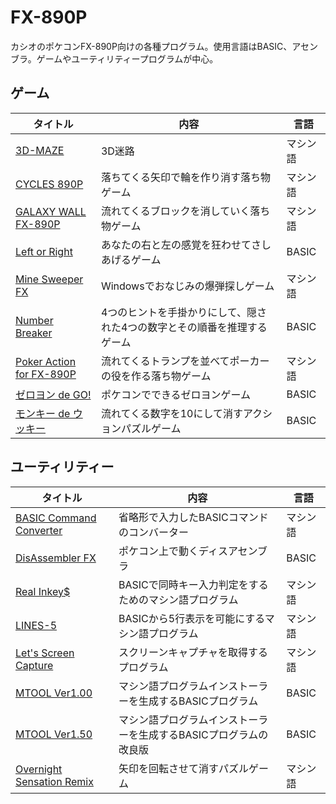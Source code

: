 # FX-890P

カシオのポケコンFX-890P向けの各種プログラム。使用言語はBASIC、アセンブラ。ゲームやユーティリティープログラムが中心。

## ゲーム

| タイトル | 内容 | 言語 |
| --- | --- | --- |
| [3D-MAZE](3d-maze/readme.md) | 3D迷路 | マシン語 |
| [CYCLES 890P](cycles-890p/readme.md) | 落ちてくる矢印で輪を作り消す落ち物ゲーム | マシン語 |
| [GALAXY WALL FX-890P](galaxy-wall-fx-890p/readme.md) | 流れてくるブロックを消していく落ち物ゲーム | マシン語 |
| [Left or Right](left-or-right/readme.md) | あなたの右と左の感覚を狂わせてさしあげるゲーム | BASIC |
| [Mine Sweeper FX](mine-sweeper-fx/readme.md) | Windowsでおなじみの爆弾探しゲーム | マシン語 |
| [Number Breaker](number-breaker/readme.md) | 4つのヒントを手掛かりにして、隠された4つの数字とその順番を推理するゲーム | BASIC |
| [Poker Action for FX-890P](poker-action/readme.md) | 流れてくるトランプを並べてポーカーの役を作る落ち物ゲーム | マシン語 |
| [ゼロヨン de GO!](zero-yon-de-go/readme.md) | ポケコンでできるゼロヨンゲーム | BASIC |
| [モンキー de ウッキー](monkey/readme.md) | 流れてくる数字を10にして消すアクションパズルゲーム | BASIC |

## ユーティリティー

| タイトル | 内容 | 言語 |
| --- | --- | --- |
| [BASIC Command Converter](basic-command-converter/readme.md) | 省略形で入力したBASICコマンドのコンバーター | マシン語 |
| [DisAssembler FX](disassembler-fx/readme.md) | ポケコン上で動くディスアセンブラ | BASIC |
| [Real Inkey$](real-inkey/readme.md) | BASICで同時キー入力判定をするためのマシン語プログラム | マシン語 |
| [LINES-5](lines5/readme.md) | BASICから5行表示を可能にするマシン語プログラム | マシン語 |
| [Let's Screen Capture](lets-screen-capture/readme.md) | スクリーンキャプチャを取得するプログラム | マシン語 |
| [MTOOL Ver1.00](mtool100/readme.md) | マシン語プログラムインストーラーを生成するBASICプログラム | BASIC |
| [MTOOL Ver1.50](mtool150/readme.md) | マシン語プログラムインストーラーを生成するBASICプログラムの改良版 | BASIC |
| [Overnight Sensation Remix](overnight-sensation-remix/readme.md) | 矢印を回転させて消すパズルゲーム | マシン語 |
